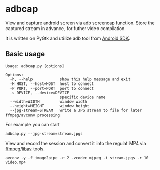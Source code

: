adbcap
======

View and capture android screen via adb screencap function. Store the captured stream in advance, for futher video compilation.

It is written on PyGtk and utilize adb tool from [Android SDK](http://developer.android.com/sdk/index.html).

Basic usage
-----------

```
Usage: adbcap.py [options]

Options:
  -h, --help            show this help message and exit
  -H HOST, --host=HOST  host to connect
  -P PORT, --port=PORT  port to connect
  -s DEVICE, --device=DEVICE
                        specific device name
  --width=WIDTH         window width
  --height=HEIGHT       window height
  --jpg-stream=STREAM   write a JPG stream to file for later ffmpeg/avconv processing
```

For example you can start 
```
adbcap.py --jpg-stream=stream.jpgs
```

View and record the session and convert it into the regulat MP4 via [ffmpeg](http://www.ffmpeg.org/)/[libav](http://libav.org/) tools.

```
avconv -y -f image2pipe -r 2 -vcodec mjpeg -i stream.jpgs -r 10 video.mp4
```

